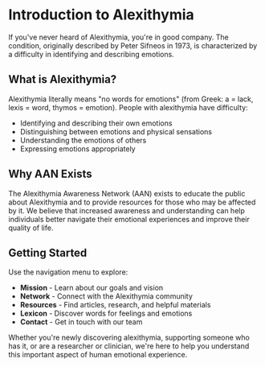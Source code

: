 # Introduction to Alexithymia

If you've never heard of Alexithymia, you're in good company. The condition, originally described by Peter Sifneos in 1973, is characterized by a difficulty in identifying and describing emotions.

## What is Alexithymia?

Alexithymia literally means "no words for emotions" (from Greek: a = lack, lexis = word, thymos = emotion). People with alexithymia have difficulty:

- Identifying and describing their own emotions
- Distinguishing between emotions and physical sensations
- Understanding the emotions of others
- Expressing emotions appropriately

## Why AAN Exists

The Alexithymia Awareness Network (AAN) exists to educate the public about Alexithymia and to provide resources for those who may be affected by it. We believe that increased awareness and understanding can help individuals better navigate their emotional experiences and improve their quality of life.

## Getting Started

Use the navigation menu to explore:

- **Mission** - Learn about our goals and vision
- **Network** - Connect with the Alexithymia community
- **Resources** - Find articles, research, and helpful materials
- **Lexicon** - Discover words for feelings and emotions
- **Contact** - Get in touch with our team

Whether you're newly discovering alexithymia, supporting someone who has it, or are a researcher or clinician, we're here to help you understand this important aspect of human emotional experience.

